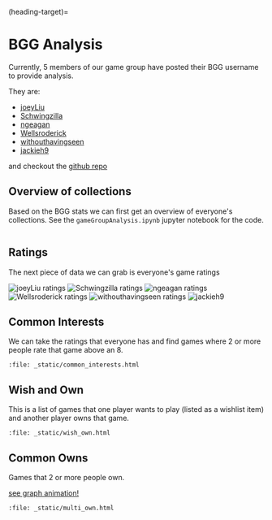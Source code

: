 (heading-target)=
# BGG Analysis

Currently, 5 members of our game group have posted their BGG username to provide analysis.

They are:
- [joeyLiu](https://boardgamegeek.com/collection/user/joeyLiu)
- [Schwingzilla](https://boardgamegeek.com/collection/user/Schwingzilla)
- [ngeagan](https://boardgamegeek.com/collection/user/ngeagan)
- [Wellsroderick](https://boardgamegeek.com/collection/user/Wellsroderick)
- [withouthavingseen](https://boardgamegeek.com/collection/user/withouthavingseen)
- [jackieh9](https://boardgamegeek.com/collection/user/jackieh9)

and checkout the [github repo](https://github.com/joey-kilgore/bgg-analysis)

## Overview of collections

Based on the BGG stats we can first get an overview of everyone's collections. 
See the `gameGroupAnalysis.ipynb` jupyter notebook for the code.

```{include} _static/overview.md
```


## Ratings

The next piece of data we can grab is everyone's game ratings

![joeyLiu ratings](/plots/joeyLiu.png)
![Schwingzilla ratings](/plots/Schwingzilla.png)
![ngeagan ratings](/plots/ngeagan.png)
![Wellsroderick ratings](/plots/Wellsroderick.png)
![withouthavingseen ratings](/plots/withouthavingseen.png)
![jackieh9](/plots/jackieh9.png)

## Common Interests

We can take the ratings that everyone has and find games where 2 or more people rate that game above an 8.  

```{raw} html
:file: _static/common_interests.html
```

## Wish and Own  
This is a list of games that one player wants to play (listed as a wishlist item)
and another player owns that game.

```{raw} html
:file: _static/wish_own.html
```

## Common Owns
Games that 2 or more people own.

[see graph animation!](_static/own_graph.html)

```{raw} html
:file: _static/multi_own.html
```

